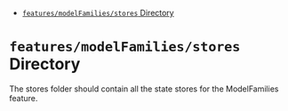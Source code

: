 <!-- START doctoc generated TOC please keep comment here to allow auto update -->
<!-- DON'T EDIT THIS SECTION, INSTEAD RE-RUN doctoc TO UPDATE -->

- [`features/modelFamilies/stores` Directory](#featuresmodelfamiliesstores-directory)

<!-- END doctoc generated TOC please keep comment here to allow auto update -->

# `features/modelFamilies/stores` Directory

The stores folder should contain all the state stores for the ModelFamilies feature.
